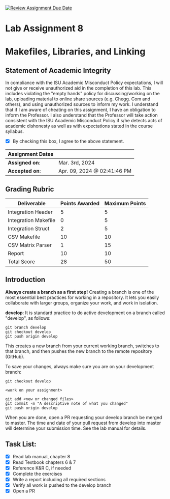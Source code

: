 [![Review Assignment Due Date](https://classroom.github.com/assets/deadline-readme-button-24ddc0f5d75046c5622901739e7c5dd533143b0c8e959d652212380cedb1ea36.svg)](https://classroom.github.com/a/y1fuPSfZ)
# Lab Assignment 8
# Makefiles, Libraries, and Linking

## Statement of Academic Integrity

In compliance with the ISU Academic Misconduct Policy expectations, I will not give or receive unauthorized aid in the completion of this lab.  This includes violating the "empty hands" policy for discussing/working on the lab, uploading material to online share sources (e.g. Chegg. Com and others), and using unauthorized sources to inform my work. I understand that if I am aware of cheating on this assignment, I have an obligation to inform the Professor. I also understand that the Professor will take action consistent with the ISU Academic Misconduct Policy if s/he detects acts of academic dishonesty as well as with expectations stated in the course syllabus.

- [x] By checking this box, I agree to the above statement.

| Assignment Dates | |
| --- | --- |
|**Assigned on**: | Mar. 3rd, 2024 |
|**Accepted on**: | Apr. 09, 2024 @ 02:41:46 PM |


## Grading Rubric

|Deliverable | Points Awarded | Maximum Points |
|---|---|---|
| Integration Header | 5 | 5 |
| Integration Makefile | 0 | 5 |
| Integration Struct | 2 | 5 |
| CSV Makefile | 10 | 10 |
| CSV Matrix Parser | 1 | 15 |
| Report | 10 | 10 |
| Total Score | 28 | 50 || Total Score | | 50 |

## Introduction

**Always create a branch as a first step!** Creating a branch is one of the most essential best practices for working in a repository. It lets you easily collaborate with larger groups, organize your work, and work in isolation.

**develop**: It is standard practice to do active development on a branch called "develop", as follows:

    git branch develop
    git checkout develop
    git push origin develop

This creates a new branch from your current working branch, switches to that branch, and then pushes the new branch to the remote repository (GitHub).

To save your changes, always make sure you are on your development branch:

    git checkout develop

    <work on your assignment>

    git add <new or changed files>
    git commit -m "A descriptive note of what you changed"
    git push origin develop

When you are done, open a PR requesting your develop branch be merged to master.
The time and date of your pull request from develop into master will determine your submission time. See the lab manual for details.


## Task List:
- [x] Read lab manual, chapter 8
- [x] Read Textbook chapters 6 & 7
- [x] Reference K&R C, if needed
- [x] Complete the exercises
- [x] Write a report including all required sections
- [x] Verify all work is pushed to the develop branch
- [x] Open a PR
